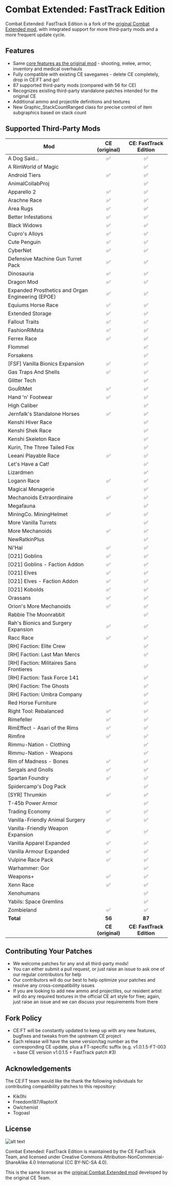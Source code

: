 # Combat Extended: FastTrack Edition
Combat Extended: FastTrack Edition is a fork of the [original Combat Extended mod](https://github.com/NoImageAvailable/CombatExtended/), with integrated support for more third-party mods and a more frequent update cycle.

## Features
- Same [core features as the original mod](https://github.com/NoImageAvailable/CombatExtended/blob/master/README.md) - shooting, melee, armor, inventory and medical overhauls
- Fully compatible with existing CE savegames - delete CE completely, drop in CE:FT and go!
- 87 supported third-party mods (compared with 56 for CE)
- Recognizes existing third-party standalone patches intended for the original CE
- Additional ammo and projectile definitions and textures
- New Graphic_StackCountRanged class for precise control of item subgraphics based on stack count

## Supported Third-Party Mods
Mod | CE (original) | CE: FastTrack Edition
--- | :---: | :---:
A Dog Said... 										| &#x2705; 	| &#x2705;
A RimWorld of Magic 											|  			| &#x2705;
Android Tiers											|&#x2705;| &#x2705;
AnimalCollabProj 											|  			| &#x2705;
Apparello 2 										| &#x2705; 	| &#x2705;
Arachne Race										| &#x2705; 	| &#x2705;
Area Rugs									| &#x2705; 	| &#x2705;
Better Infestations							| &#x2705; 	| &#x2705;
Black Widows								| &#x2705; 	| &#x2705;
Cupro's Alloys								| &#x2705; 	| &#x2705;
Cute Penguin 										| &#x2705; 	| &#x2705;
CyberNet											| &#x2705; 	| &#x2705;
Defensive Machine Gun Turret Pack 					| &#x2705; 	| &#x2705;
Dinosauria											| &#x2705; 	| &#x2705;
Dragon Mod											| &#x2705; 	| &#x2705;
Expanded Prosthetics and Organ Engineering (EPOE) 	| &#x2705; 	| &#x2705;
Equiums Horse Race 								| &#x2705; 	| &#x2705;
Extended Storage 									| &#x2705; 	| &#x2705;
Fallout Traits 									| &#x2705; 	| &#x2705;
FashionRIMsta 										| &#x2705; 	| &#x2705;
Ferrex Race 										| &#x2705; 	| &#x2705;
Flommel 											|  			| &#x2705;
Forsakens											|  			| &#x2705;
[FSF] Vanilla Bionics Expansion				| &#x2705; 	| &#x2705;
Gas Traps And Shells 										| &#x2705; 	| &#x2705;
Glitter Tech										|  			| &#x2705;
GouRIMet 										| &#x2705; 	| &#x2705;
Hand 'n' Footwear 									| &#x2705; 	| &#x2705;
High Caliber											|  			| &#x2705;
Jernfalk's Standalone Horses 						| &#x2705; 	| &#x2705;
Kenshi Hiver Race 									|  			| &#x2705;
Kenshi Shek Race 									|  			| &#x2705;
Kenshi Skeleton Race 									|  			| &#x2705;
Kurin, The Three Tailed Fox 									|  			| &#x2705;
Leeani Playable Race 								| &#x2705; 	| &#x2705;
Let's Have a Cat! 									|  			| &#x2705;
Lizardmen 									|  			| &#x2705;
Logann Race 										| &#x2705; 	| &#x2705;
Magical Menagerie									|  			| &#x2705;
Mechanoids Extraordinaire 							| &#x2705; 	| &#x2705;
Megafauna 									|  			| &#x2705;
MiningCo. MiningHelmet								| &#x2705; 	| &#x2705;
More Vanilla Turrets								|  			| &#x2705;
More Mechanoids										| &#x2705; 	| &#x2705;
NewRatkinPlus								|  			| &#x2705;
Ni'Hal 											| &#x2705; 	| &#x2705;
[O21] Goblins								| &#x2705; 	| &#x2705;
[O21] Goblins - Faction Addon								| &#x2705; 	| &#x2705;
[O21] Elves								| &#x2705; 	| &#x2705;
[O21] Elves - Faction Addon								| &#x2705; 	| &#x2705;
[O21] Kobolds								| &#x2705; 	| &#x2705;
Orassans 											| &#x2705; 	| &#x2705;
Orion's More Mechanoids 							| &#x2705; 	| &#x2705;
Rabbie The Moonrabbit								|  			| &#x2705;
Rah's Bionics and Surgery Expansion 				| &#x2705; 	| &#x2705;
Racc Race 											| &#x2705; 	| &#x2705;
[RH] Faction: Elite Crew 			        |  			| &#x2705;
[RH] Faction: Last Man Mercs	        |  			| &#x2705;
[RH] Faction: Militaires Sans Frontieres 			|  			| &#x2705;
[RH] Faction: Task Force 141 			|  			| &#x2705;
[RH] Faction: The Ghosts 							|  			| &#x2705;
[RH] Faction: Umbra Company 						|  			| &#x2705;
Red Horse Furniture								|  			| &#x2705;
Right Tool: Rebalanced 							| &#x2705; 	| &#x2705;
Rimefeller 										| &#x2705; 	| &#x2705;
RimEffect - Asari of the Rims 										| &#x2705; 	| &#x2705;
Rimfire 											| &#x2705; 	| &#x2705;
Rimmu-Nation - Clothing 							|  			| &#x2705;
Rimmu-Nation - Weapons 							|  			| &#x2705;
Rim of Madness - Bones							| &#x2705; 	| &#x2705;
Sergals and Gnolls 								| &#x2705; 	| &#x2705;
Spartan Foundry 								| &#x2705; 	| &#x2705;
Spidercamp's Dog Pack 								|  			| &#x2705;
[SYR] Thrumkin									| &#x2705; 	| &#x2705;
T-45b Power Armor 								|  			| &#x2705;
Trading Economy 									| &#x2705; 	| &#x2705;
Vanilla-Friendly Animal Surgery 					| &#x2705; 	| &#x2705;
Vanilla-Friendly Weapon Expansion 					| &#x2705; 	| &#x2705;
Vanilla Apparel Expanded 					| &#x2705; 	| &#x2705;
Vanilla Armour Expanded 					| &#x2705; 	| &#x2705;
Vulpine Race Pack 									| &#x2705; 	| &#x2705;
Warhammer: Gor 									|  			| &#x2705;
Weapons+ 											| &#x2705; 	| &#x2705;
Xenn Race 											| &#x2705; 	| &#x2705;
Xenohumans 										|  			| &#x2705;
Yabils: Space Gremlins				|  			| &#x2705;
Zombieland 										| &#x2705; 	| &#x2705;
**Total** | **56** | **87**
&nbsp; | **CE (original)** | **CE: FastTrack Edition**

## Contributing Your Patches
- We welcome patches for any and all third-party mods!
- You can either submit a pull request, or just raise an issue to ask one of our regular contributors for help
- Our contributors will do our best to help optimize your patches and resolve any cross-compatibility issues
- If you are looking to add new ammo and projectiles, our resident artist will do any required textures in the official CE art style for free; again, just raise an issue and we can discuss your requirements from there

## Fork Policy
- CE:FT will be constantly updated to keep up with any new features, bugfixes and tweaks from the upstream CE project
- Each release will have the same version/tag number as the corresponding CE update, plus a FT-specific suffix (e.g. v1.0.1.5-FT-003 = base CE version v1.0.1.5 + FastTrack patch #3)

## Acknowledgements
The CE:FT team would like the thank the following individuals for contributing compatibility patches to this repository:
- Kik0hi
- Freedom187/RaptorX
- Owlchemist
- Togoasl

## License
![alt text](https://mirrors.creativecommons.org/presskit/buttons/88x31/png/by-nc-sa.png "Attribution-NonCommercial-ShareAlike 4.0 International (CC BY-NC-SA 4.0)")

Combat Extended: FastTrack Edition is maintained by the CE FastTrack Team, and licensed under Creative Commons Attribution-NonCommercial-ShareAlike 4.0 International (CC BY-NC-SA 4.0).

This is the same license as the [original Combat Extended mod](https://github.com/NoImageAvailable/CombatExtended/) developed by the original CE Team.
